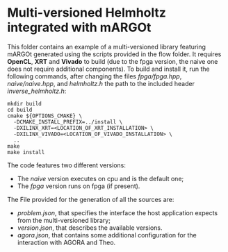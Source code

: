# Multi-versioned Helmholtz integrated with mARGOt

This folder contains an example of a multi-versioned library featuring mARGOt generated using the scripts provided in the flow folder.
It requires __OpenCL__, __XRT__ and __Vivado__ to build (due to the fpga version, the naive one does not require additional components).
To build and install it, run the following commands, after changing the files _fpga/fpga.hpp_, _naive/naive.hpp_, and _helmholtz.h_ the path to the included header _inverse\_helmholtz.h_:

```
mkdir build
cd build
cmake ${OPTIONS_CMAKE} \
  -DCMAKE_INSTALL_PREFIX=../install \
  -DXILINX_XRT=<LOCATION_OF_XRT_INSTALLATION> \
  -DXILINX_VIVADO=<LOCATION_OF_VIVADO_INSTALLATION> \
  ..
make
make install
```

The code features two different versions:

- The _naive_ version executes on cpu and is the default one;
- The _fpga_ version runs on fpga (if present).

The File provided for the generation of all the sources are:

- _problem.json_, that specifies the interface the host application expects from the multi-versioned library;
- _version.json_, that describes the available versions.
- _agora.json_, that contains some additional configuration for the interaction with AGORA and Theo.
